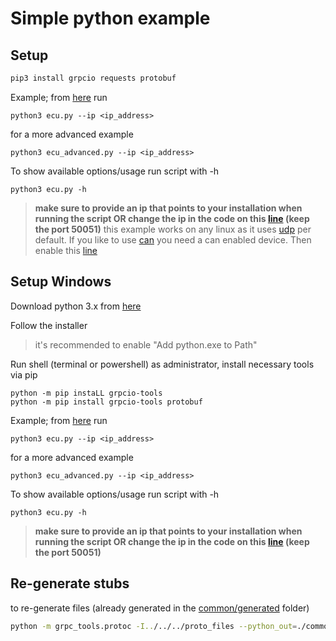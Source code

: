 # Simple python example

## Setup
```bash
pip3 install grpcio requests protobuf
```

Example; from [here](simple_ecu/) run
```
python3 ecu.py --ip <ip_address>
```
for a more advanced example
```
python3 ecu_advanced.py --ip <ip_address>
```

To show available options/usage run script with -h 
```
python3 ecu.py -h
```

> **make sure to provide an ip that points to your installation when running the script OR change the ip in the code on this [line](https://github.com/beamylabs/beamylabs-start/blob/0fe6746c960b1612a4818f75789712f5f2b929be/examples/grpc/python/simple_ecu/ecu.py#L220) (keep the port 50051)**
> this example works on any linux as it uses [udp](simple_ecu/configuration_udp) per default. If you like to use [can](simple_ecu/configuration_can) you need a can enabled device. Then enable this [line](https://github.com/beamylabs/beamylabs-start/blob/0fe6746c960b1612a4818f75789712f5f2b929be/examples/grpc/python/simple_ecu/ecu.py#L242)

## Setup Windows
Download python 3.x from [here](https://www.python.org/downloads/) 

Follow the installer
> it's recommended to enable "Add python.exe to Path"

Run shell (terminal or powershell) as administrator, install necessary tools via pip
```
python -m pip instaLL grpcio-tools
python -m pip install grpcio-tools protobuf
```
Example; from [here](simple_ecu/) run
```
python3 ecu.py --ip <ip_address>
```
for a more advanced example
```
python3 ecu_advanced.py --ip <ip_address>
```

To show available options/usage run script with -h
```
python3 ecu.py -h
```

> **make sure to provide an ip that points to your installation when running the script OR change the ip in the code on this [line](https://github.com/beamylabs/beamylabs-start/blob/0fe6746c960b1612a4818f75789712f5f2b929be/examples/grpc/python/simple_ecu/ecu.py#L220) (keep the port 50051)**

## Re-generate stubs

to re-generate files (already generated in the [common/generated](common/generated/) folder)

```bash
python -m grpc_tools.protoc -I../../../proto_files --python_out=./common/generated --grpc_python_out=./common/generated ../../../proto_files/*
```

